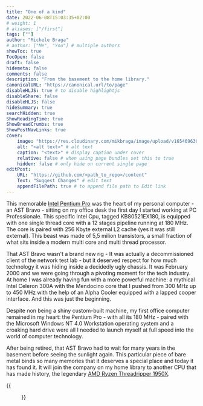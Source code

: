 ```yaml
---
title: "One of a kind"
date: 2022-06-08T15:03:35+02:00
# weight: 1
# aliases: ["/first"]
tags: [""]
author: "Michele Braga"
# author: ["Me", "You"] # multiple authors
showToc: true
TocOpen: false
draft: false
hidemeta: false
comments: false
description: "From the basement to the home library."
canonicalURL: "https://canonical.url/to/page"
disableHLJS: true # to disable highlightjs
disableShare: false
disableHLJS: false
hideSummary: true
searchHidden: true
ShowReadingTime: true
ShowBreadCrumbs: true
ShowPostNavLinks: true
cover:
    image: "https://res.cloudinary.com/mikbraga/image/upload/v1654696309/blog/intel-pentium-pro_rdhlwg.jpg" # image path/url
    alt: "<alt text>" # alt text
    caption: "<text>" # display caption under cover
    relative: false # when using page bundles set this to true
    hidden: false # only hide on current single page
editPost:
    URL: "https://github.com/<path_to_repo>/content"
    Text: "Suggest Changes" # edit text
    appendFilePath: true # to append file path to Edit link
---
```


This memorable [Intel Pentium Pro](https://ark.intel.com/content/www/it/it/ark/products/49950/intel-pentium-pro-processor-180-mhz-256k-cache-60-mhz-fsb.html) was the heart of my personal computer - an AST Bravo - sitting on my office desk the first day I started working at PC Professionale.
This specific Intel Cpu, tagged KB80521EX180, is equipped with one single thread core with a 12 stages pipeline running at 180 MHz. The core is paired with 256 Kbyte external L2 cache (yes it was still external). This beast was made of 5,5 milion transistors, a small fraction of what sits inside a modern multi core and multi thread processor.

That AST Bravo wasn't a brand new rig - It was actually a decommissioned client of the network test lab - but it deserved respect for how much technology it was hiding inside a decidedly ugly chassis.
It was February 2000 and we were going through a pivoting moment for the tech industry. At home I was already having fun with a more powerful machine: a mythical Intel Celeron 300A with the Mendocino core that I pushed from 300 MHz up to 450 MHz with the help of an Alpha Cooler equipped with a lapped cooper interface. And this was just the beginning. 

Despite non being a shiny custom-built machine, my first office computer remained in my heart: the Pentium Pro - with all its 180 MHz - paired with the Microsoft Windows NT 4.0 Workstation operating system and a croaking hard drive were all I needed to launch myself at full speed into the world of computer technology.

After being retired, that AST Bravo had to wait for many years in the basement before seeing the sunlight again. This particular piece of bare metal binds so many memories that it deserves a special place and today it has found it. It will join the company on my home library to another CPU that has made history, the legendary [AMD Ryzen Threadripper 1950X](https://www.amd.com/en/products/cpu/amd-ryzen-threadripper-1950x).

{{<figure src="https://res.cloudinary.com/mikbraga/image/upload/v1654699524/blog/amd-threadripper-1950x_mvtwql.jpg" title="">}}
